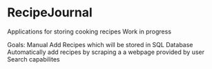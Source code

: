 # RecipeJournal
Applications for storing cooking recipes
Work in progress

Goals:
Manual Add Recipes which will be stored in SQL Database
Automatically add recipes by scraping a a webpage provided by user
Search capabilites
